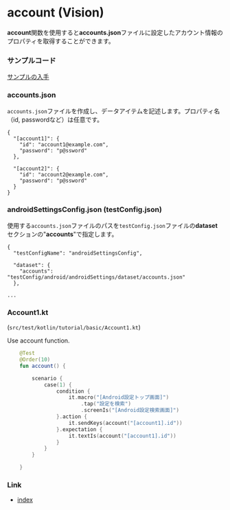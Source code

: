 # account (Vision)

**account**関数を使用すると**accounts.json**ファイルに設定したアカウント情報のプロパティを取得することができます。

### サンプルコード

[サンプルの入手](../../../getting_samples_ja.md)

### accounts.json

`accounts.json`ファイルを作成し、データアイテムを記述します。プロパティ名（id, passwordなど）は任意です。

```
{
  "[account1]": {
    "id": "account1@example.com",
    "password": "p@ssword"
  },

  "[account2]": {
    "id": "account2@example.com",
    "password": "p@ssword"
  }
}
```

### androidSettingsConfig.json (testConfig.json)

使用する`accounts.json`ファイルのパスを`testConfig.json`ファイルの**dataset**セクションの"**accounts**"で指定します。

```
{
  "testConfigName": "androidSettingsConfig",

  "dataset": {
    "accounts": "testConfig/android/androidSettings/dataset/accounts.json"
  },

...
```

### Account1.kt

(`src/test/kotlin/tutorial/basic/Account1.kt`)

Use account function.

```kotlin
    @Test
    @Order(10)
    fun account() {

        scenario {
            case(1) {
                condition {
                    it.macro("[Android設定トップ画面]")
                        .tap("設定を検索")
                        .screenIs("[Android設定検索画面]")
                }.action {
                    it.sendKeys(account("[account1].id"))
                }.expectation {
                    it.textIs(account("[account1].id"))
                }
            }
        }

    }
```

### Link

- [index](../../../../index_ja.md)

